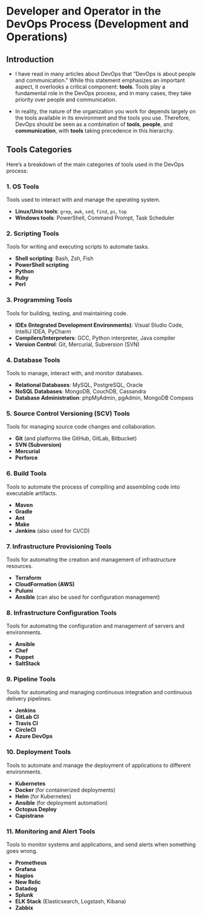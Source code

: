 # Developer and Operator in the DevOps Process (Development and Operations)

## Introduction
- I have read in many articles about DevOps that "DevOps is about people and communication." While this statement emphasizes an important aspect, it overlooks a critical component: **tools**. Tools play a fundamental role in the DevOps process, and in many cases, they take priority over people and communication.
  
- In reality, the nature of the organization you work for depends largely on the tools available in its environment and the tools you use. Therefore, DevOps should be seen as a combination of **tools**, **people**, and **communication**, with **tools** taking precedence in this hierarchy.

## Tools Categories
Here’s a breakdown of the main categories of tools used in the DevOps process:

### **1. OS Tools**
Tools used to interact with and manage the operating system.

- **Linux/Unix tools**: `grep`, `awk`, `sed`, `find`, `ps`, `top`
- **Windows tools**: PowerShell, Command Prompt, Task Scheduler

### **2. Scripting Tools**
Tools for writing and executing scripts to automate tasks.

- **Shell scripting**: Bash, Zsh, Fish
- **PowerShell scripting**
- **Python**
- **Ruby**
- **Perl**

### **3. Programming Tools**
Tools for building, testing, and maintaining code.

- **IDEs (Integrated Development Environments)**: Visual Studio Code, IntelliJ IDEA, PyCharm
- **Compilers/Interpreters**: GCC, Python interpreter, Java compiler
- **Version Control**: Git, Mercurial, Subversion (SVN)

### **4. Database Tools**
Tools to manage, interact with, and monitor databases.

- **Relational Databases**: MySQL, PostgreSQL, Oracle
- **NoSQL Databases**: MongoDB, CouchDB, Cassandra
- **Database Administration**: phpMyAdmin, pgAdmin, MongoDB Compass

### **5. Source Control Versioning (SCV) Tools**
Tools for managing source code changes and collaboration.

- **Git** (and platforms like GitHub, GitLab, Bitbucket)
- **SVN (Subversion)**
- **Mercurial**
- **Perforce**

### **6. Build Tools**
Tools to automate the process of compiling and assembling code into executable artifacts.

- **Maven**
- **Gradle**
- **Ant**
- **Make**
- **Jenkins** (also used for CI/CD)

### **7. Infrastructure Provisioning Tools**
Tools for automating the creation and management of infrastructure resources.

- **Terraform**
- **CloudFormation (AWS)**
- **Pulumi**
- **Ansible** (can also be used for configuration management)

### **8. Infrastructure Configuration Tools**
Tools for automating the configuration and management of servers and environments.

- **Ansible**
- **Chef**
- **Puppet**
- **SaltStack**

### **9. Pipeline Tools**
Tools for automating and managing continuous integration and continuous delivery pipelines.

- **Jenkins**
- **GitLab CI**
- **Travis CI**
- **CircleCI**
- **Azure DevOps**

### **10. Deployment Tools**
Tools to automate and manage the deployment of applications to different environments.

- **Kubernetes**
- **Docker** (for containerized deployments)
- **Helm** (for Kubernetes)
- **Ansible** (for deployment automation)
- **Octopus Deploy**
- **Capistrano**

### **11. Monitoring and Alert Tools**
Tools to monitor systems and applications, and send alerts when something goes wrong.

- **Prometheus**
- **Grafana**
- **Nagios**
- **New Relic**
- **Datadog**
- **Splunk**
- **ELK Stack** (Elasticsearch, Logstash, Kibana)
- **Zabbix**

